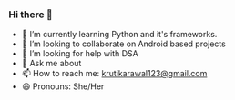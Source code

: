 ### Hi there 👋

- 🌱 I’m currently learning Python and it's frameworks.
- 👯 I’m looking to collaborate on Android based projects
- 🤔 I’m looking for help with DSA
- 💬 Ask me about
- 📫 How to reach me: krutikarawal123@gmail.com
- 😄 Pronouns: She/Her
